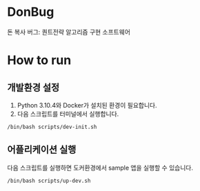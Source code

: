 # DonBug

돈 복사 버그: 퀀트전략 알고리즘 구현 소프트웨어

# How to run

## 개발환경 설정

1. Python 3.10.4와 Docker가 설치된 환경이 필요합니다.
2. 다음 스크립트를 터미널에서 실행합니다.

```shell
/bin/bash scripts/dev-init.sh
```

## 어플리케이션 실행

다음 스크립트를 실행하면 도커환경에서 sample 앱을 실행할 수 있습니다.

```shell
/bin/bash scripts/up-dev.sh
```
